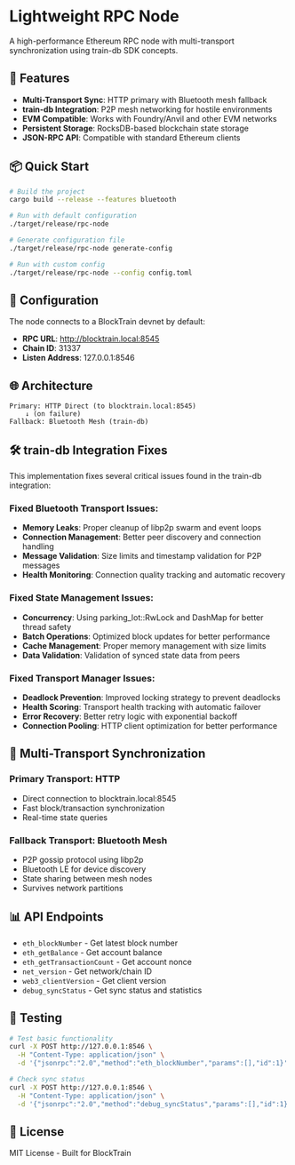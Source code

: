 # Lightweight RPC Node

A high-performance Ethereum RPC node with multi-transport synchronization using train-db SDK concepts.

## 🚀 Features

- **Multi-Transport Sync**: HTTP primary with Bluetooth mesh fallback
- **train-db Integration**: P2P mesh networking for hostile environments
- **EVM Compatible**: Works with Foundry/Anvil and other EVM networks
- **Persistent Storage**: RocksDB-based blockchain state storage
- **JSON-RPC API**: Compatible with standard Ethereum clients

## 📦 Quick Start

```bash
# Build the project
cargo build --release --features bluetooth

# Run with default configuration
./target/release/rpc-node

# Generate configuration file
./target/release/rpc-node generate-config

# Run with custom config
./target/release/rpc-node --config config.toml
```

## 🔧 Configuration

The node connects to a BlockTrain devnet by default:

- **RPC URL**: http://blocktrain.local:8545
- **Chain ID**: 31337
- **Listen Address**: 127.0.0.1:8546

## 🌐 Architecture

```
Primary: HTTP Direct (to blocktrain.local:8545)
    ↓ (on failure)
Fallback: Bluetooth Mesh (train-db)
```

## 🛠️ train-db Integration Fixes

This implementation fixes several critical issues found in the train-db integration:

### Fixed Bluetooth Transport Issues:
- **Memory Leaks**: Proper cleanup of libp2p swarm and event loops
- **Connection Management**: Better peer discovery and connection handling
- **Message Validation**: Size limits and timestamp validation for P2P messages
- **Health Monitoring**: Connection quality tracking and automatic recovery

### Fixed State Management Issues:
- **Concurrency**: Using parking_lot::RwLock and DashMap for better thread safety
- **Batch Operations**: Optimized block updates for better performance
- **Cache Management**: Proper memory management with size limits
- **Data Validation**: Validation of synced state data from peers

### Fixed Transport Manager Issues:
- **Deadlock Prevention**: Improved locking strategy to prevent deadlocks
- **Health Scoring**: Transport health tracking with automatic failover
- **Error Recovery**: Better retry logic with exponential backoff
- **Connection Pooling**: HTTP client optimization for better performance

## 🔄 Multi-Transport Synchronization

### Primary Transport: HTTP
- Direct connection to blocktrain.local:8545
- Fast block/transaction synchronization
- Real-time state queries

### Fallback Transport: Bluetooth Mesh
- P2P gossip protocol using libp2p
- Bluetooth LE for device discovery
- State sharing between mesh nodes
- Survives network partitions

## 📊 API Endpoints

- `eth_blockNumber` - Get latest block number
- `eth_getBalance` - Get account balance
- `eth_getTransactionCount` - Get account nonce
- `net_version` - Get network/chain ID
- `web3_clientVersion` - Get client version
- `debug_syncStatus` - Get sync status and statistics

## 🧪 Testing

```bash
# Test basic functionality
curl -X POST http://127.0.0.1:8546 \
  -H "Content-Type: application/json" \
  -d '{"jsonrpc":"2.0","method":"eth_blockNumber","params":[],"id":1}'

# Check sync status
curl -X POST http://127.0.0.1:8546 \
  -H "Content-Type: application/json" \
  -d '{"jsonrpc":"2.0","method":"debug_syncStatus","params":[],"id":1}'
```

## 📄 License

MIT License - Built for BlockTrain
